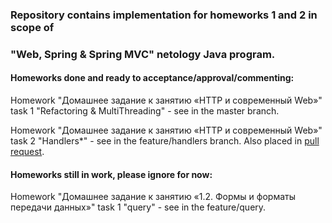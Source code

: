 ### Repository contains implementation for homeworks 1 and 2 in scope of
### "Web, Spring & Spring MVC" netology Java program.

#### Homeworks done and ready to acceptance/approval/commenting:
Homework "Домашнее задание к занятию «HTTP и современный Web»" task 1
"Refactoring & MultiThreading" - see in the master branch.

Homework "Домашнее задание к занятию «HTTP и современный Web»" task 2
"Handlers*" - see in the feature/handlers branch. Also placed in [pull request](https://github.com/humgate/n-spring-simplehttpserver/pull/1).

#### Homeworks still in work, please ignore for now:
Homework "Домашнее задание к занятию «1.2. Формы и форматы передачи данных»" task 1
"query" - see in the feature/query. 
